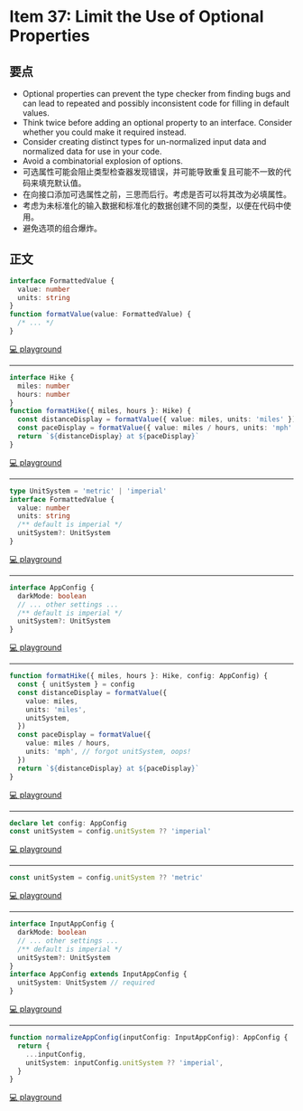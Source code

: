 # Item 37: Limit the Use of Optional Properties

## 要点

- Optional properties can prevent the type checker from finding bugs and can lead to repeated and possibly inconsistent code for filling in default values.
- Think twice before adding an optional property to an interface. Consider whether you could make it required instead.
- Consider creating distinct types for un-normalized input data and normalized data for use in your code.
- Avoid a combinatorial explosion of options.
- 可选属性可能会阻止类型检查器发现错误，并可能导致重复且可能不一致的代码来填充默认值。
- 在向接口添加可选属性之前，三思而后行。考虑是否可以将其改为必填属性。
- 考虑为未标准化的输入数据和标准化的数据创建不同的类型，以便在代码中使用。
- 避免选项的组合爆炸。

## 正文

```ts
interface FormattedValue {
  value: number
  units: string
}
function formatValue(value: FormattedValue) {
  /* ... */
}
```

[💻 playground](https://www.typescriptlang.org/play/?ts=5.4.5#code/JYOwLgpgTgZghgYwgAgGIHsoFs5kgEwDU4AbAVxQG8AoZZAN1IoC5kQysAjaAbluTIhgYAM6sRYKKADmfAL7UYghGGDoQyGJhxhi5CAApG+1hmy4CeigEpklZAHoAVMgB075E4fIFQA)

---

```ts
interface Hike {
  miles: number
  hours: number
}
function formatHike({ miles, hours }: Hike) {
  const distanceDisplay = formatValue({ value: miles, units: 'miles' })
  const paceDisplay = formatValue({ value: miles / hours, units: 'mph' })
  return `${distanceDisplay} at ${paceDisplay}`
}
```

[💻 playground](https://www.typescriptlang.org/play/?ts=5.4.5#code/JYOwLgpgTgZghgYwgAgGIHsoFs5kgEwDU4AbAVxQG8AoZZAN1IoC5kQysAjaAbluTIhgYAM6sRYKKADmfAL7UYghGGDoQyGJhxhi5CAApG+1hmy4CeigEpklZAHoAVMgB075E4fIFoSLEQUAAlgAGsqfixgEggxNg5uKD46AAt0Mig49i5eagUlEBU1DS1zMBDwg0oomJEAGmQ0jJE5VgqIWxo6BHUJZHxgCThCiAARQYAHEjgAT2QAXk1tXCtDSmMWZBrYhsFhOIBybZEDuWtk5B6QPonA8ZEp2YWlstWqjYhWY8dG9MzdoSiVhHCYpU7nfhQCBgDIaAAGABJKAMhiN7o8ZnJkLhkEjbkh0dNMXD5NQgA)

---

```ts
type UnitSystem = 'metric' | 'imperial'
interface FormattedValue {
  value: number
  units: string
  /** default is imperial */
  unitSystem?: UnitSystem
}
```

[💻 playground](https://www.typescriptlang.org/play/?ts=5.4.5#code/C4TwDgpgBAqgdgS2AZRAZ2BAtlAvFAciwmACcEBjAqAH0IS0nIEMAbAgbgCgE5NSAZswrQAYgHtSWZsEwATAGpsArtADeXKFABuKiAC4ocZVgBGEUty3LEwNIYzk4AcytQA9ACpPUORCHKrMBQCGghjBYIbFCe7ppQNkioGNgA-IbwSeiYWNwAvlxAA)

---

```ts
interface AppConfig {
  darkMode: boolean
  // ... other settings ...
  /** default is imperial */
  unitSystem?: UnitSystem
}
```

[💻 playground](https://www.typescriptlang.org/play/?ts=5.4.5#code/C4TwDgpgBAqgdgS2AZRAZ2BAtlAvFAciwmACcEBjAqAH0IS0nIEMAbAgbgCgE5NSAZswrQAYgHtSWZsEwATAGpsArtADeXKFABuKiAC4ocZVgBGEUty3LEwNIYzk4AcytQA9ACpPUORCHKrMBQCGghjBYIbFCe7ppQNkioGNgA-IbwSeiYWNwAvjx8FkIiUACCYGAAwuJwAgjOUBpacsykANYAsuJ+hqbi4qwQzHBu7u5QAHTTUOLAABYWUGgkwLzOYdOT8V4+fgFBIWEMTFGsMXHWtsk56bDX2dj5XEA)

---

```ts
function formatHike({ miles, hours }: Hike, config: AppConfig) {
  const { unitSystem } = config
  const distanceDisplay = formatValue({
    value: miles,
    units: 'miles',
    unitSystem,
  })
  const paceDisplay = formatValue({
    value: miles / hours,
    units: 'mph', // forgot unitSystem, oops!
  })
  return `${distanceDisplay} at ${paceDisplay}`
}
```

[💻 playground](https://www.typescriptlang.org/play/?ts=5.4.5#code/C4TwDgpgBAqgdgS2AZRAZ2BAtlAvFAciwmACcEBjAqAH0IS0nIEMAbAgbgCgE5NSAZswrQAYgHtSWZsEwATAGpsArtADeXKFABuKiAC4ocZVgBGEUty3LEwNIYzk4AcytQA9ACpPUORCHKrMBQCGghjBYIbFCe7ppQNkioGNgA-IbwSeiYWNwAvjx8FkIiUACCYGAAwuJwAgjOUBpacsykANYAsuJ+hqbi4qwQzHBu7u5QAHTTUOLAABYWUGgkwLzOYdOT8V4+fgFBIWEMTFGsMXHWtsk56bDX2dj5hfwl0AASCO3q8VgIQ-YjCZzJZ4vNxMpSIDjGYLM8BDYKGtalABJJpMAlKxVAAKXTYgxQCRSGTyLGqACUTQ8Pi2FygBQRcCRCBRaJJwE+3xxaj+AIANFBwZC0HlDFyIIKKLV6s5DBVqjKGlTmlBpXAMNTEihHjg8ng1UrXPF1Zq5KFgCMRAARUJgVjMEAG9kY8kQHnxLT41SGPkQNCC7WAoj-f0EQMPFJYeJ5CluU3BMDCCC2tD2x3O9EyN0erRevS+0NhCbCqERpDBxjzageCbs5xzBKRnKCgZgNAAQhjcfipBIkLgUAABgASNTmjBWlN2h0gfUyKBjpM2meOvJD55AA)

---

```ts
declare let config: AppConfig
const unitSystem = config.unitSystem ?? 'imperial'
```

[💻 playground](https://www.typescriptlang.org/play/?ts=5.4.5#code/C4TwDgpgBAqgdgS2AZRAZ2BAtlAvFAciwmACcEBjAqAH0IS0nIEMAbAgbgCgE5NSAZswrQAYgHtSWZsEwATAGpsArtADeXKFABuKiAC4ocZVgBGEUty3LEwNIYzk4AcytQA9ACpPUORCHKrMBQCGghjBYIbFCe7ppQNkioGNgA-IbwSeiYWNwAvjx8FkIiUACCYGAAwuJwAgjOUBpacsykANYAsuJ+hqbi4qwQzHBu7u5QAHTTUOLAABYWUGgkwLzOYdOT8V4+fgFBIWEMTFGsMXHWtsk56bDX2dj5hfwl0AASCO3q8VgIQ-YjCZzJZ4vNxMpSIDjGYLM8BDYKGtalABJJpMAlKxVAAKXTYgxQCRSGTyLGqACUTQ8Pi2FygBT8FFYbWgQ2CFFq9Wchgq1S5DW4nLgGASDxSOHwwu5k0SKEeOFSqXoERY7G4QA)

---

```ts
const unitSystem = config.unitSystem ?? 'metric'
```

[💻 playground](https://www.typescriptlang.org/play/?ts=5.4.5#code/C4TwDgpgBAqgdgS2AZRAZ2BAtlAvFAciwmACcEBjAqAH0IS0nIEMAbAgbgCgE5NSAZswrQAYgHtSWZsEwATAGpsArtADeXKFABuKiAC4ocZVgBGEUty3LEwNIYzk4AcytQA9ACpPUORCHKrMBQCGghjBYIbFCe7ppQNkioGNgA-IbwSeiYWNwAvjx8FkIiUACCYGAAwuJwAgjOUBpacsykANYAsuJ+hqbi4qwQzHBu7u5QAHTTUOLAABYWUGgkwLzOYdOT8V4+fgFBIWEMTFGsMXHWtsk56bDX2dj5hfwl0AASCO3q8VgIQ-YjCZzJZ4vNxMpSIDjGYLM8BDYKGtalABJJpMAlKxVAAKXTYgxQCRSGTyLGqACUTQ8Pi2FygBT8FFYbWgQ2CFFq9Wchgq1S5DW4nLgGASDxSOHwwu5k0SKEeOFSqUIxDIlE4XCAA)

---

```ts
interface InputAppConfig {
  darkMode: boolean
  // ... other settings ...
  /** default is imperial */
  unitSystem?: UnitSystem
}
interface AppConfig extends InputAppConfig {
  unitSystem: UnitSystem // required
}
```

[💻 playground](https://www.typescriptlang.org/play/?ts=5.4.5#code/C4TwDgpgBAqgdgS2AZRAZ2BAtlAvFAciwmACcEBjAqAH0IS0nIEMAbAgbgCgE5NSAZswrQAknDABXYAEEwYAMIB7OAIQBzKAG8uUKABNmpANYBZJfogAuKACMlS1hGZxuegPTuoAOl9QlwAAWEKRQaCTAvOpoPr66UO4AVIkGEEKSrMBQCDEMTAhsUInu8ZKIKOiYWAD8NvBIqBjY3AC+PHwhQiJQcooqapoQAB6YcPox4lKy8sqqGtql5Y1VdUuVzR5epBAAjpII2-pcbUA)

---

```ts
function normalizeAppConfig(inputConfig: InputAppConfig): AppConfig {
  return {
    ...inputConfig,
    unitSystem: inputConfig.unitSystem ?? 'imperial',
  }
}
```

[💻 playground](https://www.typescriptlang.org/play/?ts=5.4.5#code/C4TwDgpgBAqgdgS2AZRAZ2BAtlAvFAciwmACcEBjAqAH0IS0nIEMAbAgbgCgE5NSAZswrQAknDABXYAEEwYAMIB7OAIQBzKAG8uUKABNmpANYBZJfogAuKACMlS1hGZxuegPTuoAOl9QlwAAWEKRQaCTAvOpoPr66UO4AVIkGEEKSrMBQCDEMTAhsUInu8ZKIKOiYWAD8NvBIqBjY3AC+PHwhQiJQcooqapoQAB6YcPox4lKy8sqqGtql5Y1VdUuVzR5epBAAjpII2-pcbQJlFJEqUHBKpFhsCABeEL2zAwAUvFOvGjaT0i-9DQAShsALmmh0em2wEkpDgCz0el83k+0m+6gANPE9GUGussDZUcB0d5cRUmjhqtV6IwQgV2Fi9C1WlwgA)
